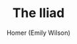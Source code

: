 ---
title: The Iliad
author: Homer (Emily Wilson)
author_slug:  homer_emily_wilson
is_audiobook: false
author_info: https://en.wikipedia.org/wiki/Emily_Wilson_(classicist)
series:  
series_slug: 
series_number: 
started: November 10, 2024
year_finished: 
read_status: Reading
layout: book
---
